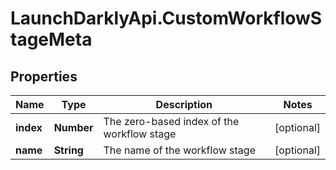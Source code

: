 # LaunchDarklyApi.CustomWorkflowStageMeta

## Properties

Name | Type | Description | Notes
------------ | ------------- | ------------- | -------------
**index** | **Number** | The zero-based index of the workflow stage | [optional] 
**name** | **String** | The name of the workflow stage | [optional] 


